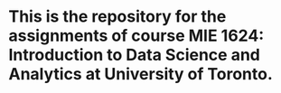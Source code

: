 # This is the repository for the assignments of course MIE 1624: Introduction to Data Science and Analytics at University of Toronto.
